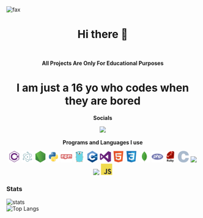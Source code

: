 <img src="https://komarev.com/ghpvc/?username=eozri&color=blue" alt="fax" width="" height="">
<h1 align="center">Hi there 👋</h1>
<br>
<p align="center"><b>All Projects Are Only For Educational Purposes</b></p>
<h1 align="center">I am just a 16 yo who codes when they are bored</h1>



<p align="center"><b>Socials</b></p>


<p align="center">
<img src="https://discord.c99.nl/widget/theme-2/804066223741730836.png">


<p align="center"><b>Programs and Languages I use</b></p>
<p align="center">
<img src="https://raw.githubusercontent.com/devicons/devicon/master/icons/csharp/csharp-line.svg" width="30">
<img src="https://github.com/devicons/devicon/raw/master/icons/electron/electron-original.svg" width="30">
<img src="https://raw.githubusercontent.com/devicons/devicon/master/icons/nodejs/nodejs-original.svg" width="30">
<img src="https://github.com/devicons/devicon/raw/master/icons/python/python-original.svg" width="30">
<img src="https://raw.githubusercontent.com/devicons/devicon/2809b567852a4648062a2d3e7c1c531367458c0b/icons/npm/npm-original-wordmark.svg" width="30">
<img src="https://raw.githubusercontent.com/devicons/devicon/2809b567852a4648062a2d3e7c1c531367458c0b/icons/go/go-original.svg" width="30">
<img src="https://github.com/devicons/devicon/blob/master/icons/cplusplus/cplusplus-original.svg" width="30">
<img src="https://raw.githubusercontent.com/devicons/devicon/2809b567852a4648062a2d3e7c1c531367458c0b/icons/visualstudio/visualstudio-plain.svg" width="30">
<img src="https://raw.githubusercontent.com/devicons/devicon/2809b567852a4648062a2d3e7c1c531367458c0b/icons/html5/html5-original.svg" width="30">
<img src="https://raw.githubusercontent.com/devicons/devicon/2809b567852a4648062a2d3e7c1c531367458c0b/icons/css3/css3-original.svg" width="30">
<img src="https://raw.githubusercontent.com/devicons/devicon/2809b567852a4648062a2d3e7c1c531367458c0b/icons/mongodb/mongodb-original.svg" width="30">
<img src="https://raw.githubusercontent.com/devicons/devicon/2809b567852a4648062a2d3e7c1c531367458c0b/icons/php/php-plain.svg" width="30">
<img src="https://raw.githubusercontent.com/devicons/devicon/2809b567852a4648062a2d3e7c1c531367458c0b/icons/ruby/ruby-original-wordmark.svg" width="30">
<img src="https://raw.githubusercontent.com/devicons/devicon/2809b567852a4648062a2d3e7c1c531367458c0b/icons/c/c-original.svg" width="30">
<img src="http://blog.unisecure.com/wp-content/uploads/2015/05/cloud-sql-database-.png" width="30">
<img src="https://www.mementotech.in/assets/images/icons/express.png" width="30">
<img src="https://raw.githubusercontent.com/devicons/devicon/2809b567852a4648062a2d3e7c1c531367458c0b/icons/javascript/javascript-original.svg" width="30">
</p>


### Stats
![stats](https://github-readme-stats.vercel.app/api?username=eozri&show_icons=true&theme=radical)   
![Top Langs](https://github-readme-stats.vercel.app/api/top-langs/?username=eozri&layout=compact&theme=radical) 

